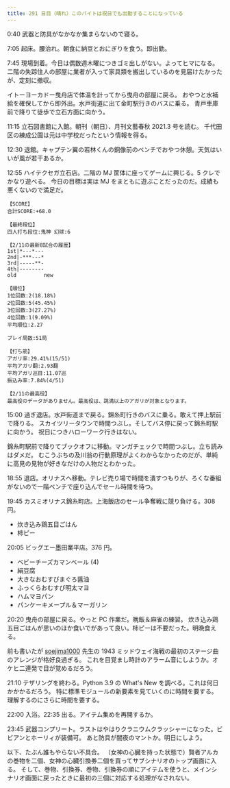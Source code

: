 ```yaml
---
title: 291 日目（晴れ）このバイトは祝日でも出勤することになっている
---
```


0:40 武器と防具がなかなか集まらないので寝る。

7:05 起床。腰治れ。朝食に納豆とおにぎりを食う。即出勤。

7:45 現場到着。今日は偶数週木曜につきゴミ出しがない。よってヒマになる。
二階の失踪住人の部屋に業者が入って家具類を搬出しているのを見届けたかったが、定刻に撤収。

イトーヨーカドー曳舟店で体温を計ってから曳舟の部屋に戻る。
おやつと水補給を確保してから即外出。水戸街道に出て金町駅行きのバスに乗る。
青戸車庫前で降りて徒歩で立石方面に向かう。

11:15 立石図書館に入館。朝刊（朝日）、月刊文藝春秋 2021.3 号を読む。
千代田区の練成公園は元は中学校だったという情報を得る。

12:30 退館。キャプテン翼の若林くんの銅像前のベンチでおやつ休憩。天気はいいが風が若干あるか。

12:55 ハイテクセガ立石店。二階の MJ 筐体に座ってゲームに興じる。5 クレでかなり遊べる。
今日の目標は実は MJ をまともに遊ぶことだったのだ。成績も悪くないので満足だ。

```text
【SCORE】
合計SCORE:+68.0

【最終段位】
四人打ち段位:鬼神 幻球:6

【2/11の最新8試合の履歴】
1st|*---*---
2nd|-***---*
3rd|-----**-
4th|--------
old         new

【順位】
1位回数:2(18.18%)
2位回数:5(45.45%)
3位回数:3(27.27%)
4位回数:1(9.09%)
平均順位:2.27

プレイ局数:51局

【打ち筋】
アガリ率:29.41%(15/51)
平均アガリ翻:2.93翻
平均アガリ巡目:11.07巡
振込み率:7.84%(4/51)

【2/11の最高役】
最高役のデータがありません。最高役は、跳満以上のアガリが対象となります。
```

15:00 過ぎ退店。水戸街道まで戻る。錦糸町行きのバスに乗る。敢えて押上駅前で降りる。
スカイツリータウンで時間つぶし。そしてバス停に戻って錦糸町駅に向かう。
祝日につきハローワーク行きはない。

錦糸町駅前で降りてブックオフに移動。マンガチェックで時間つぶし。立ち読みはダメだ。
むこうぶちの及川翁の行動原理がよくわからなかったのだが、単純に高見の見物が好きなだけの人物だとわかった。

18:55 退店。オリナスへ移動。テレビ売り場で時間を潰すつもりが、ろくな番組がないので一階ベンチで座り込んでセール時間を待つ。

19:45 カスミオリナス錦糸町店。上海飯店のセール争奪戦に競り負ける。308 円。

* 炊き込み鶏五目ごはん
* 柿ピー

20:05 ビッグエー墨田業平店。376 円。

* ベビーチーズカマンベール (4)
* 絹豆腐
* 大きなおむすびまぐろ醤油
* ふっくらおむすび明太マヨ
* ハムマヨパン
* パンケーキメープル＆マーガリン

20:20 曳舟の部屋に戻る。やっと PC 作業だ。晩飯＆麻雀の練習。
炊き込み鶏五目ごはんが思いのほか食いでがあって良い。柿ピーは不要だった。明晩食える。

前も書いたが [soejima1000] 先生の 1943 ミッドウェイ海戦の最初のステージ曲のアレンジが格好良過ぎる。
これを目覚まし時計のアラーム音にしようか。オケヒ二連発で目が覚めるだろう。

21:10 テザリングを終わる。Python 3.9 の What's New を調べる。これは何日かかかるだろう。
特に標準モジュールの新要素を見ていくのに時間を要する。理解するのにさらに時間を要する。

22:00 入浴。22:35 出る。アイテム集めを再開するか。

23:45 武器コンプリート。ラストはやはりクラニウムクラッシャーになった。ビビアンとホーリィが装備可。
あと防具が闇夜のマントか。明日にしよう。

以下、たぶん誰もやらない不具合。
（女神の心臓を持った状態で）賢者アルカの巻物を二個、女神の心臓引換券二個を買ってサブシナリオのトップ画面に入る。
そして、巻物、引換券、巻物、引換券の順にアイテムを使うと、メインシナリオ画面に戻ったときに最初の三個に対応する処理がなされない。

[soejima1000]: https://www.youtube.com/user/soejima1000/videos
